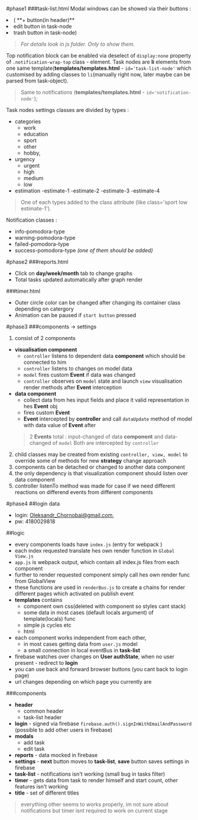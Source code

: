 #phase1
###task-list.html
 Modal windows  can be showed via their buttons :
<li>( **+ button(in header)**</li>
<li> edit button in task-node</li>
<li>trash button in task-node)</li>

>*For details look in js folder. Only to show them.*

 Top notification block can be enabled via deselect of    `display:none`    property of `.notification-wrap-top` class - element.
 Task nodes are **li** elements from one same template(**templates/templates.html** - `id='task-list-node'` which customised by adding classes to `li`(manually right now, later maybe can be parsed from task-object).
>Same to notifications (**templates/templates.html** - `id='notification-node'`);

 Task nodes settings classes are divided by types :
 
 + categories
    - work
    - education
    - sport
    - other
    - hobby,
 + urgency
    - urgent
    - high
    - medium
    - low
 + estimation
    -estimate-1
    -estimate-2
    -estimate-3
    -estimate-4

>One of each types added to the class attribute (like class='sport low estimate-1').

Notification classes : 

 + info-pomodora-type
 + warning-pomodora-type
 + failed-pomodora-type
 + success-pomodora-type *(one of them should be added)*
 
#phase2
###reports.html
 
 + Click on **day/week/month** tab to change graphs
 + Total tasks updated automatically after graph render
 
###timer.html
 + Outer circle color can be changed after changing its container class depending on catergory
 + Animation can be paused if `start button` pressed

#phase3
###components -> settings
 1. consist of 2 components
   + **visualisation component**
     * `controller` listens to dependent data **component** which should be connected to him
     * `controller` listens to changes on model data
     * `model` fires custom **Event** if data was changed 
     * `controller` observes on `model` state and launch `view` visualisation render methods after **Event** interception
   + **data component**
     * collect data from hes input fields and place it valid representation in hes **Event** obj
     * fires custom **Event**
     * **Event** intercepted by **controller** and call `dataUpdate`  method of model  with data value of  **Event** after
     > 2 **Events** total : input-changed of data **component** and data-changed of `model`
     > Both are intercepted by `controller`
 2. child classes may be created from existing `controller, view, model` to override some of methods for new **strategy** change approach
 3. components can be detached or changed to another data component
 4. the only dependency is that visualization component should listen over data component
 5. controller listenTo method was made for case if we need different reactions on differend events from different components

#phase4
##login data
- login: Oleksandr_Chornobai@gmail.com, 
- pw: 4180029818

##logic
- every components loads have `index.js` (entry for webpack )
- each index requested translate hes own render function in `Global View.js` 
- `app.js` is webpack output, which contain all index.js files from each component
- further to render requested component simply call hes own render func from GlobalView
- these functions are used in `renderBus.js` to create a chains for render different pages which activated on publish event
- **templates** contains
    - component own css(deleted with component so styles cant stack)
    - some data in most cases (default locals argument) of template(locals) func
    - simple js cycles etc
    - html
- each component works independent from each other, 
  - in most cases getting data from `user.js` model
  - a small connection in local eventBus in **task-list**
- firebase watches over changes on **User authState**, when no user present - redirect to **login**
- you can use back and forward browser buttons (you cant back to login page)
- url changes depending on which page you currently are

###components 
  + **header**
    * common header
    * task-list header
  + **login** - signed via firebase `firebase.auth().signInWithEmailAndPassword` (possible to add other users in firebase)
  + **modals** 
    * add task
    * edit task
  + **reports** - data mocked in firebase
  + **settings** - **next** button moves to **task-list**, **save** button saves settings in firebase
  + **task-list** - notifications isn't working (small bug in tasks filter)
  + **timer** - gets data from task to render himself and start count, other features isn't working
  + **title** - set of different titles

>everything other seems to works properly, im not sure about notifications but timer isnt required to work on current stage


